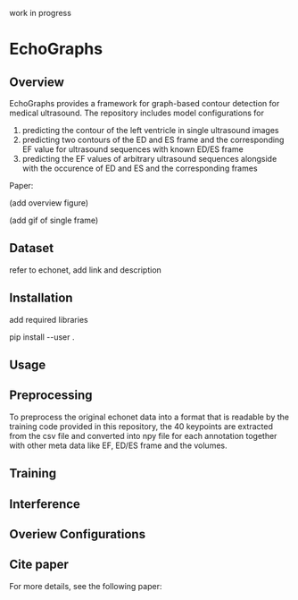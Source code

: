 work in progress

# EchoGraphs

Overview
-------
EchoGraphs provides a framework for graph-based contour detection for medical ultrasound. 
The repository includes model configurations for
1) predicting the contour of the left ventricle in single ultrasound images
2) predicting two contours of the ED and ES frame and the corresponding EF value for ultrasound sequences with known ED/ES frame
3) predicting the EF values of arbitrary ultrasound sequences alongside with the occurence of ED and ES and the corresponding frames



Paper:


(add overview figure)

(add gif of single frame)

Dataset
-------
refer to echonet, add link and description


Installation
-------
add required libraries

pip install --user .

Usage
-------


## Preprocessing

To preprocess the original echonet data into a format that is readable by the training code provided in this repository, the 40 keypoints are extracted from the csv file and converted into npy file for each annotation together with other meta data like EF, ED/ES frame and the volumes.


## Training

## Interference

## Overiew Configurations


## Cite paper

For more details, see the following paper:
